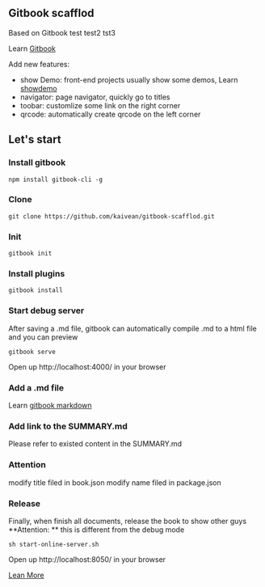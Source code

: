 ## Gitbook scafflod
Based on Gitbook test test2 tst3

Learn [Gitbook](http://toolchain.gitbook.com/pages.html)

Add new features:
* show Demo: front-end projects usually show some demos, Learn [showdemo](https://www.npmjs.com/package/gitbook-plugin-demoshow)
* navigator: page navigator, quickly go to titles
* toobar: customlize some link on the right corner
* qrcode: automatically create qrcode on the left corner


## Let's start

### Install gitbook

    npm install gitbook-cli -g

### Clone

    git clone https://github.com/kaivean/gitbook-scafflod.git

### Init

    gitbook init

### Install plugins

    gitbook install

### Start debug server
After saving a .md file, gitbook can automatically compile .md to a html file and you can preview

    gitbook serve

Open up http://localhost:4000/ in your browser

### Add a .md file
Learn [gitbook markdown](http://toolchain.gitbook.com/syntax/markdown.html)

### Add link to the SUMMARY.md
Please refer to existed content in the SUMMARY.md

### Attention
modify title filed in book.json
modify name filed in package.json

### Release
Finally, when finish all documents, release the book to show other guys
**Attention: ** this is different from the debug mode

    sh start-online-server.sh

Open up http://localhost:8050/ in your browser


[Lean More](./myproject/basic.md)
